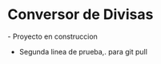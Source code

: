 <h1>Conversor de Divisas</h1>
- Proyecto en construccion

- Segunda linea de prueba,. para git pull
